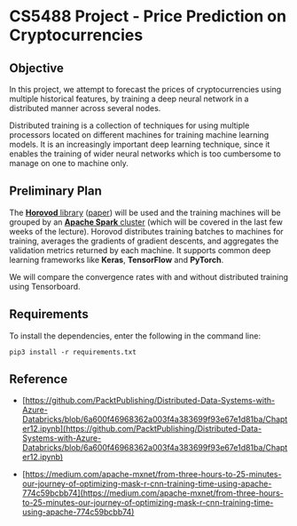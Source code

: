 # CS5488 Project - Price Prediction on Cryptocurrencies

## Objective
In this project, we attempt to forecast the prices of cryptocurrencies using multiple historical features, by training a deep neural network in a distributed manner across several nodes. 

Distributed training is a collection of techniques for using multiple processors located on different machines for training machine learning models. It is an increasingly important deep learning technique, since it enables the training of wider neural networks which is too cumbersome to manage on one to machine only. 

## Preliminary Plan
The [**Horovod** library](https://github.com/horovod/horovod) ([paper](https://towardsdatascience.com/paper-summary-horovod-fast-and-easy-distributed-deep-learning-in-tensorflow-5be535c748d1)) will be used and the training machines will be grouped by an [**Apache Spark** cluster](https://horovod.readthedocs.io/en/stable/spark_include.html) (which will be covered in the last few weeks of the lecture). Horovod distributes training batches to machines for training, averages the gradients of gradient descents, and aggregates the validation metrics returned by each machine. It supports common deep learning frameworks like **Keras**, **TensorFlow** and **PyTorch**.

We will compare the convergence rates with and without distributed training using Tensorboard.

## Requirements
To install the dependencies, enter the following in the command line:
```
pip3 install -r requirements.txt
```

## Reference

* [https://github.com/PacktPublishing/Distributed-Data-Systems-with-Azure-Databricks/blob/6a600f46968362a003f4a383699f93e67e1d81ba/Chapter12.ipynb](https://github.com/PacktPublishing/Distributed-Data-Systems-with-Azure-Databricks/blob/6a600f46968362a003f4a383699f93e67e1d81ba/Chapter12.ipynb)

* [https://medium.com/apache-mxnet/from-three-hours-to-25-minutes-our-journey-of-optimizing-mask-r-cnn-training-time-using-apache-774c59bcbb74](https://medium.com/apache-mxnet/from-three-hours-to-25-minutes-our-journey-of-optimizing-mask-r-cnn-training-time-using-apache-774c59bcbb74)
